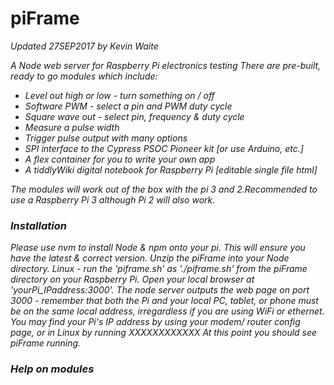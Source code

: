 # piFrame
<i>Updated 27SEP2017 by Kevin Waite<i>
<br>
<p>A Node web server for Raspberry Pi electronics testing
There are pre-built, ready to go modules which include:
<ul>
  <li> Level out high or low - turn something on / off </li>
  <li> Software PWM - select a pin and PWM duty cycle </li>
  <li> Square wave out - select pin, frequency & duty cycle</li>
  <li> Measure a pulse width</li>
  <li> Trigger pulse output with many options</li>
  <li> SPI interface to the Cypress PSOC Pioneer kit [or use Arduino, etc.]</li>
  <li> A flex container for you to write your own app</li> 
  <li> A tiddlyWiki digital notebook for Raspberry Pi [editable single file html] </li>
</ul>
The modules will work out of the box with the pi 3 and 2.Recommended to use a Raspberry Pi 3 although Pi 2 will also work. 
<h3>Installation</h3>
Please use nvm to install Node & npm onto your pi. This will ensure you have the latest & correct version.
Unzip the piFrame into your Node directory.
Linux - run the 'piframe.sh' as './piframe.sh' from the piFrame directory on your Raspberry Pi. Open your local browser at 'yourPi_IPaddress:3000'. The node server outputs the web page on port 3000 - remember that both the Pi and your local PC, tablet, or phone must be on the same local address, irregardless if you are using WiFi or ethernet.
You may find your Pi's IP address by using your modem/ router config page, or in Linux by running XXXXXXXXXXXX
At this point you should see piFrame running. 

<h3>Help on modules</h3>





</p>

